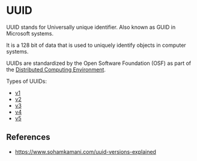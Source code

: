 # UUID

UUID stands for Universally unique identifier. Also known as GUID in Microsoft systems.

It is a 128 bit of data that is used to uniquely identify objects in computer systems.

UUIDs are standardized by the Open Software Foundation (OSF) as part of the [Distributed Computing Environment](https://www.wikiwand.com/en/articles/Distributed_Computing_Environment "Distributed Computing Environment").

Types of UUIDs:

- [v1](/uuid/v1)
- [v2](/uuid/v2)
- [v3](/uuid/v3)
- [v4](/uuid/v4)
- [v5](/uuid/v5)

## References

- https://www.sohamkamani.com/uuid-versions-explained
